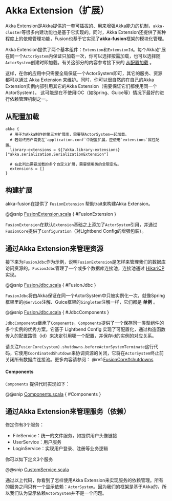 # Akka Extension（扩展）

Akka Extension是Akka提供的一套可插拔的、用来增强Akka能力的机制，`akka-cluster`等很多内建功能也是基于它实现的。同时，Akka Extension还提供了某种程度上的依赖管理功能，Fusion也基于它实现了**akka-fusion**框架的模块化管理。

Akka Extension提供了两个基本组件：`Extension`和`ExtensionId`。每个Akka扩展在同一个`ActorSystem`内保证只加载一次，你可以选择按需加载，也可以选择随`ActorSystem`创建时即加载。有关这部分的内容参考接下来的 [从配置加载](#从配置加载) 。

这样，在你的应用中只需要全局保证一个ActorSystem即可，其它的服务、资源都可以通过 Akka Extension 来维护。同时，你可以很自然的在自己的Akka Extension实例内部引用其它的Akka Extension（需要保证它们都使用同一个ActorSystem）。
这可能是在不使用IOC（如Spring、Guice等）情况下最好的进行依赖管理机制之一。

## 从配置加载

```hocon
akka {
  # 用于为Akka制作的第三方扩展库，需要随ActorSystem一起加载。
  # 若最终用户需要在`application.conf`中配置扩展，应使用`extensions`属性配置。
  library-extensions = ${?akka.library-extensions} ["akka.serialization.SerializationExtension"]

  # 在此列出需要加载的多个自定义扩展，需要使用类的全限定名。
  extensions = []
}
```

## 构建扩展

akka-fusion在提供了 `FusionExtension` 帮助trait来构建Akka Extension。

@@snip [FusionExtension.scala](../../../../../fusion-core/src/main/scala/fusion/core/extension/FusionExtension.scala) { #FusionExtension }

`FusionExtension`在默认`Extension`基础之上添加了`ActorSystem`引用，并通过`FusionCore`提供了`Configuration`（对Lightbend Config的增强包装）。

## 通过Akka Extension来管理资源

接下来为`FusionJdbc`作为示例，说明`FusionExtension`是怎样来管理我们的数据库访问资源的。`FusionJdbc`管理了一个或多个数据库连接池，连接池通过 [HikariCP](https://github.com/brettwooldridge/HikariCP) 实现。

@@snip [FusionJdbc.scala](../../../../../fusion-jdbc/src/main/scala/fusion/jdbc/FusionJdbc.scala) { #FusionJdbc }

`FusionJdbc`将由Akka保证在同一个ActorSystem中只被实例化一次，就像Spring框架里的`@Service`注解、Guice框架的`Singleton`注解一样，它们都是 **单例** 。

@@snip [FusionJdbc.scala](../../../../../fusion-jdbc/src/main/scala/fusion/jdbc/FusionJdbc.scala) { #JdbcComponents }

`JdbcComponents`继承了`Components`，`Components`提供了一个保存同一类型组件的多个实例的优秀方案。它基于 Lightbend Config 实现了可配置化，通过构造函数传入的配置路径（id）来决定引用哪一个配置，并保存id的实例的对应关系。

请关注`FusionCore(system).shutdowns.beforeActorSystemTerminate`这行代码，它使用`CoordinatedShutdown`来协调资源的关闭，它将在`ActorSystem`终止前关闭所有数据库连接池。更多内容请参阅： @ref:[FusionCore#shutdowns](./fusion-core.md#shutdowns)

#### Components

`Components` 提供代码实现如下：

@@snip [Components.scala](../../../../../fusion-core/src/main/scala/fusion/core/util/Components.scala) { #Components }

## 通过Akka Extension来管理服务（依赖）

修定你有3个服务：

- FileService：统一的文件服务，如提供用户头像链接
- UserService：用户服务
- LoginService：实现用户登录、注册等业务逻辑

你可以如下定义3个服务

@@snip [CustomService.scala](../../../main/scala/docs/extension/customservice/CustomService.scala)

通过以上代码，你看到了怎样使用Akka Extension来实现服务的依赖管理。所有的服务之间只有一个显示依赖：`ActorSystem`。因为我们的框架是基于Akka的，所以我们认为显示依赖`ActorSystem`并不是一个问题。
